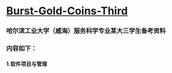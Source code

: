 # **<u>Burst-Gold-Coins-Third</u>**

### 哈尔滨工业大学（威海）服务科学专业某大三学生备考资料

### 内容如下：

#### 1.软件项目与管理

<div class="wildfire_thread">
<script src="https://utteranc.es/client.js"
        repo="hitptep/Burst-Gold-Coins-Third"
        issue-term="pathname"
        theme="photon-light"
        crossorigin="anonymous"
        async>
</script>
</div>





